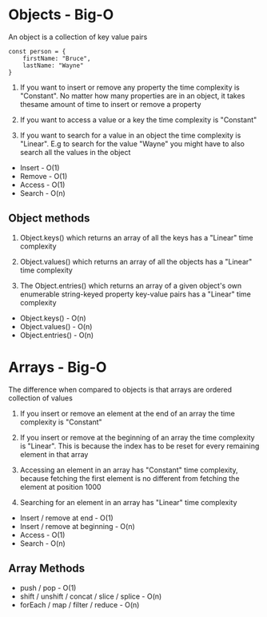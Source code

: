 # Objects - Big-O

An object is a collection of key value pairs

```
const person = {
    firstName: "Bruce",
    lastName: "Wayne"
}
```

1. If you want to insert or remove any property the time complexity is "Constant". No matter how many properties are in an object, it takes thesame amount of time to insert or remove a property

2. If you want to access a value or a key the time complexity is "Constant"

3. If you want to search for a value in an object the time complexity is "Linear". E.g to search for the value "Wayne" you might have to also search all the values in the object

- Insert - O(1)
- Remove - O(1)
- Access - O(1)
- Search - O(n)

## Object methods

1. Object.keys() which returns an array of all the keys has a "Linear" time complexity

2. Object.values() which returns an array of all the objects has a "Linear" time complexity

3. The Object.entries() which returns an array of a given object's own enumerable string-keyed property key-value pairs has a "Linear" time complexity

- Object.keys() - O(n)
- Object.values() - O(n)
- Object.entries() - O(n)

# Arrays - Big-O

The difference when compared to objects is that arrays are ordered collection of values

1. If you insert or remove an element at the end of an array the time complexity is "Constant"

2. If you insert or remove at the beginning of an array the time complexity is "Linear". This is because the index has to be reset for every remaining element in that array

3. Accessing an element in an array has "Constant" time complexity, because fetching the first element is no different from fetching the element at position 1000

4. Searching for an element in an array has "Linear" time complexity

- Insert / remove at end - O(1)
- Insert / remove at beginning - O(n)
- Access - O(1)
- Search - O(n)

## Array Methods

- push / pop - O(1)
- shift / unshift / concat / slice / splice - O(n)
- forEach / map / filter / reduce - O(n)
